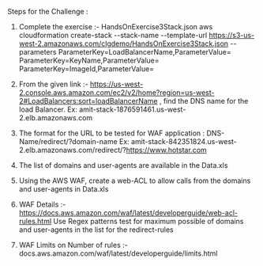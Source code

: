 Steps for the Challenge :

1. Complete the exercise :- HandsOnExercise3Stack.json
aws cloudformation create-stack --stack-name <StackName> --template-url https://s3-us-west-2.amazonaws.com/clgdemo/HandsOnExercise3Stack.json --parameters ParameterKey=LoadBalancerName,ParameterValue=<ElbName> ParameterKey=KeyName,ParameterValue=<KeyName> ParameterKey=ImageId,ParameterValue=<imageId>

2. From the given link :- https://us-west-2.console.aws.amazon.com/ec2/v2/home?region=us-west-2#LoadBalancers:sort=loadBalancerName , find the DNS name for the load Balancer. Ex: amit-stack-1876591461.us-west-2.elb.amazonaws.com
3. The format for the URL to be tested for WAF application : DNS-Name/redirect/?domain-name
Ex: amit-stack-842351824.us-west-2.elb.amazonaws.com/redirect/?https://www.hotstar.com
4. The list of domains and user-agents are available in the Data.xls
5. Using the AWS WAF, create a web-ACL to allow calls from the domains and user-agents in Data.xls
6. WAF Details :-
  https://docs.aws.amazon.com/waf/latest/developerguide/web-acl-rules.html
  Use Regex patterns test for maximum possible of domains and user-agents in the list for the redirect-rules
7. WAF Limits on Number of rules :- docs.aws.amazon.com/waf/latest/developerguide/limits.html
